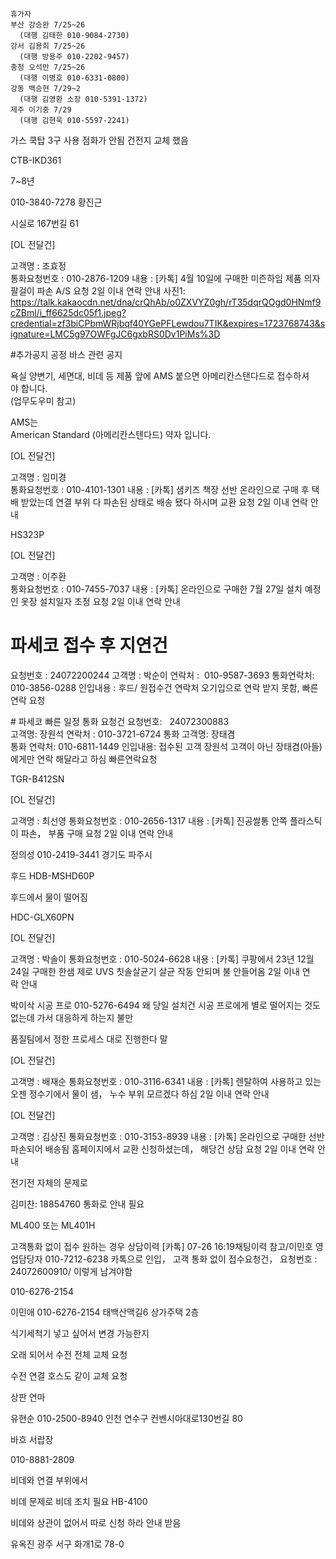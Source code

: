 ```
휴가자
부산 강승완 7/25~26
  (대행 김태한 010-9084-2730)
강서 김용희 7/25~26
  (대행 방용주 010-2202-9457)
충청 오석만 7/25~26
  (대행 이병호 010-6331-0800)
강동 백승현 7/29~2
  (대행 김영환 소장 010-5391-1372)
제주 이기중 7/29
  (대행 김현욱 010-5597-2241)
```



가스 쿡탑 3구 사용 점화가 안됨
건전지 교체 했음

CTB-IKD361

7~8년

010-3840-7278
황진근

시실로 167번길 61


[OL 전달건]  
  
고객명 : 조효정  
통화요청번호 : 010-2876-1209
내용 : [카톡] 4월 10일에 구매한 미즌하임 제품 의자 팔걸이 파손 A/S 요청
2일 이내 연락 안내
사진1: https://talk.kakaocdn.net/dna/crQhAb/o0ZXVYZ0gh/rT35dqrQOgd0HNmf9cZBml/i_ff6625dc05f1.jpeg?credential=zf3biCPbmWRjbqf40YGePFLewdou7TIK&expires=1723768743&signature=LMC5g97OWFgJC6gxbRS0Dv1PiMs%3D

#추가공지 
공정 바스 관련 공지   
  
욕실 양변기, 세면대, 비데 등 제품 앞에 AMS 붙으면 아메리칸스탠다드로 접수하셔야 합니다.   
(업무도우미 참고)  
  
AMS는  
American Standard (아메리칸스텐다드) 약자 입니다.



[OL 전달건]  
  
고객명 : 임미경  
통화요청번호 : 010-4101-1301
내용 : [카톡] 샘키즈 책장 선반 온라인으로 구매 후 택배 받았는데 연결 부위 다 파손된 상태로 배송 됐다 하시며 교환 요청
2일 이내 연락 안내

HS323P


[OL 전달건]  
  
고객명 : 이주환  
통화요청번호 : 010-7455-7037
내용 : [카톡] 온라인으로 구매한 7월 27일 설치 예정인 옷장 설치일자 조정 요청
2일 이내 연락 안내




 # 파세코 접수 후 지연건 

요청번호 : 24072200244
고객명 : 박순이
연락처 :  010-9587-3693
통화연락처: 010-3856-0288
인입내용 : 후드/ 원접수건 연락처 오기입으로 연락 받지 못함, 빠른 연락 요청



# 파세코 빠른 일정 통화 요청건 
요청번호:   24072300883  
고객명: 장원석 
연락처 : 010-3721-6724
통화 고객명: 장태겸   
통화 연락처: 010-6811-1449
인입내용: 접수된 고객 장원석 고객이 아닌 장태겸(아들) 에게만 연락 해달라고 하심 빠른연락요청

TGR-B412SN



[OL 전달건]

고객명 : 최선영
통화요청번호 : 010-2656-1317
내용 : [카톡] 진공쌀통 안쪽 플라스틱이 파손， 부품 구매 요청
2일 이내 연락 안내


정의성 010-2419-3441
경기도 파주시 

후드 HDB-MSHD60P

후드에서 물이 떨어짐

HDC-GLX60PN



[OL 전달건]

고객명 : 박솔이
통화요청번호 : 010-5024-6628
내용 : [카톡] 쿠팡에서 23년 12월 24일 구매한 한샘 제로 UVS 칫솔살균기 살균 작동 안되며 불 안들어옴
2일 이내 연락 안내


박이삭 시공 프로 010-5276-6494
왜 당일 설치건 시공 프로에게 별로 떨어지는 것도 없는데 가서 대응하게 하는지 불만

품질팀에서 정한 프로세스 대로 진행한다 말


[OL 전달건]

고객명 : 배재순
통화요청번호 : 010-3116-6341
내용 : [카톡] 렌탈하여 사용하고 있는 오젠 정수기에서 물이 샘， 누수 부위 모르겠다 하심 
2일 이내 연락 안내


[OL 전달건]

고객명 : 김상진
통화요청번호 : 010-3153-8939
내용 : [카톡] 온라인으로 구매한 선반 파손되어 배송됨 홈페이지에서 교환 신청하셨는데， 해당건 상담 요청
2일 이내 연락 안내


전기전 자체의 문제로



김미찬: 18854760 통화로 안내 필요




ML400 또는 ML401H

고객통화 없이 접수 원하는 경우 상담이력
[카톡]  07-26 16:19채팅이력 참고/이민호 영업담당자   010-7212-6238 카톡으로 인입， 고객 통화 없이 접수요청건， 요청번호 : 24072600910/ 이렇게 남겨야함


010-6276-2154



이민애 010-6276-2154
태백산맥길6 상가주택 2층

식기세척기 넣고 싶어서 변경 가능한지


오래 되어서 수전 전체 교체 요청


수전 연결 호스도 같이 교체 요청


상판 연마


유현순 010-2500-8940
인천 연수구 컨벤시아대로130번길 80 

바흐 서랍장

010-8881-2809

비데와 연결 부위에서 

비데 문제로 비데 조치 필요
HB-4100 

비데와 상관이 없어서 따로 신청 하라 안내 받음


유옥진
광주 서구 화개1로 78-0